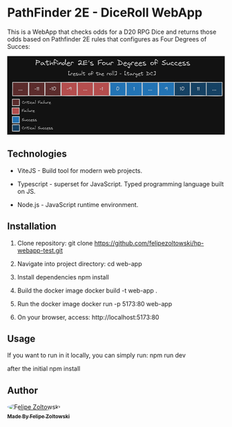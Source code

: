 # PathFinder 2E - DiceRoll WebApp

This is a WebApp that checks odds for a D20 RPG Dice and returns those odds based on
Pathfinder 2E rules that configures as Four Degrees of Succes:

<img src="image.png" alt="Pathfing deegres of success">

## Technologies

- ViteJS - Build tool for modern web projects.

- Typescript - superset for JavaScript. Typed programming language built on JS.

- Node.js - JavaScript runtime environment.

## Installation

1. Clone repository:
  git clone https://github.com/felipezoltowski/hp-webapp-test.git

2. Navigate into project directory:
  cd web-app

3. Install dependencies
  npm install

4. Build the docker image
  docker build -t web-app . 

5. Run the docker image
  docker run -p 5173:80 web-app

6. On your browser, access:
  http://localhost:5173:80

## Usage
  If you want to run in it locally, you can simply run:
    npm run dev

  after the initial npm install

<h2 id="author">Author</h2>
<a href="https://github.com/felipezoltowski">
 <img style="border-radius: 50%;" src="https://avatars.githubusercontent.com/u/17614829?v=4" width="100px;" alt="Felipe Zoltowski"/>
 <br />
 <sub><b>Made By Felipe Zoltowski</b></sub></a>
